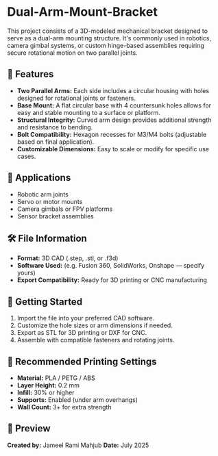 # Dual-Arm-Mount-Bracket

This project consists of a 3D-modeled mechanical bracket designed to serve as a dual-arm mounting structure. It's commonly used in robotics, camera gimbal systems, or custom hinge-based assemblies requiring secure rotational motion on two parallel joints.

## 📐 Features

- **Two Parallel Arms:** Each side includes a circular housing with holes designed for rotational joints or fasteners.
- **Base Mount:** A flat circular base with 4 countersunk holes allows for easy and stable mounting to a surface or platform.
- **Structural Integrity:** Curved arm design provides additional strength and resistance to bending.
- **Bolt Compatibility:** Hexagon recesses for M3/M4 bolts (adjustable based on final application).
- **Customizable Dimensions:** Easy to scale or modify for specific use cases.

## 🧰 Applications

- Robotic arm joints
- Servo or motor mounts
- Camera gimbals or FPV platforms
- Sensor bracket assemblies

## 🛠️ File Information

- **Format:** 3D CAD (.step, .stl, or .f3d)
- **Software Used:** (e.g. Fusion 360, SolidWorks, Onshape — specify yours)
- **Export Compatibility:** Ready for 3D printing or CNC manufacturing

## 🚀 Getting Started

1. Import the file into your preferred CAD software.
2. Customize the hole sizes or arm dimensions if needed.
3. Export as STL for 3D printing or DXF for CNC.
4. Assemble with compatible fasteners and rotating joints.

## 📏 Recommended Printing Settings

- **Material:** PLA / PETG / ABS
- **Layer Height:** 0.2 mm
- **Infill:** 30% or higher
- **Supports:** Enabled (under arm overhangs)
- **Wall Count:** 3+ for extra strength

## 📸 Preview





**Created by:** Jameel Rami Mahjub 
**Date:** July 2025
